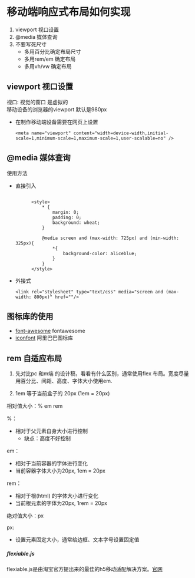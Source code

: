 # 移动端响应式布局如何实现

1. viewport 视口设置
2. @media 媒体查询
3. 不要写死尺寸
   - 多用百分比确定布局尺寸
   - 多用rem/em 确定布局
   - 多用vh/vw 确定布局



## viewport 视口设置

视口: 视觉的窗口  是虚拟的  
移动设备的浏览器的viewport 默认是980px

- 在制作移动端设备需要在网页上设置  

	```
	<meta name="viewport" content="width=device-width,initial-		scale=1,minimum-scale=1,maximum-scale=1,user-scalable=no" />
	```

## @media 媒体查询
使用方法
- 直接引入 

  ```
  
  		<style>
  			* {
  				margin: 0;
  				padding: 0;
  				background: wheat;
  			}
  
  			@media screen and (max-width: 725px) and (min-width: 325px){
  				*{
  					background-color: aliceblue;
  				}
  			}
  		</style>
  ```

  

- 外接式

  ```
  <link rel="stylesheet" type="text/css" media="screen and (max-width: 800px)" href=""/>
  ```



## 图标库的使用

- [font-awesome](http://www.fontawesome.com.cn/)  fontawesome
- [iconfont](https://www.iconfont.cn)    阿里巴巴图标库



## rem 自适应布局

1. 先对比pc 和m端 的设计稿，看看有什么区别，通常使用flex 布局。宽度尽量用百分比、间距、高度、字体大小使用em.

2. 1em 等于当前盒子的 20px  (1em = 20px) 

相对值大小：% em rem

%：

- 相对于父元素自身大小进行控制
  - 缺点：高度不好控制   

em：

- 相对于当前容器的字体进行变化
- 当前容器字体大小为20px, 1em = 20px

rem：

- 相对于根(html) 的字体大小进行变化
- 当前根元素的字体为20px, 1rem = 20px

绝对值大小：px

px: 

- 设置元素固定大小，通常给边框、文本字号设置固定值

##### flexiable.js

flexiable.js是由淘宝官方提出来的最佳的h5移动适配解决方案。[官网](https://github.com/amfe/article/issues/17)